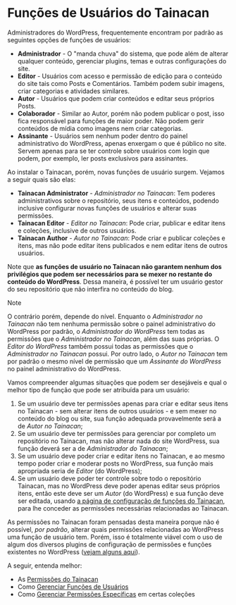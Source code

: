 # Funções de Usuários do Tainacan

Administradores do WordPress, frequentemente encontram por padrão as seguintes opções de funções de usuários:

* **Administrador** - O "manda chuva" do sistema, que pode além de alterar qualquer conteúdo, gerenciar plugins, temas e outras configurações do site.
* **Editor** - Usuários com acesso e permissão de edição para o conteúdo do site tais como Posts e Comentários. Também podem subir imagens, criar categorias e atividades similares.
* **Autor** - Usuários que podem criar conteúdos e editar seus próprios Posts.
* **Colaborador** - Similar ao Autor, porém não podem publicar o post, isso fica responsável para funções de maior poder. Não podem gerir conteúdos de mídia como imagens nem criar categorias.
* **Assinante** - Usuários sem nenhum poder dentro do painel administrativo do WordPress, apenas enxergam o que é público no site. Servem apenas para se ter controle sobre usuários com login que podem, por exemplo, ler posts exclusivos para assinantes.

Ao instalar o Tainacan, porém, novas funções de usuário surgem. Vejamos a seguir quais são elas:

* **Tainacan Administrator** - *Administrador no Tainacan*: Tem poderes administrativos sobre o repositório, seus itens e conteúdos, podendo inclusive configurar novas funções de usuários e alterar suas permissões.
* **Tainacan Editor** - *Editor no Tainacan*: Pode criar, publicar e editar itens e coleções, inclusive de outros usuários.
* **Tainacan Author** - *Autor no Tainacan*: Pode criar e publicar coleções e itens, mas não pode editar itens publicados e nem editar itens de outros usuários.

Note que **as funções de usuário no Tainacan não garantem nenhum dos privilégios que podem ser necessários para se mexer no restante do conteúdo do WordPress**. Dessa maneira, é possível ter um usuário gestor do seu repositório que não interfira no conteúdo do blog. 

> [!NOTE]
> O contrário porém, depende do nível. Enquanto o *Administrador no Tainacan* não tem nenhuma permissão sobre o painel administrativo do WordPress por padrão, o  *Administrador do WordPress* tem todas as permissões que o *Administrador no Tainacan*, além das suas próprias. O *Editor do WordPress* também possui todas as permissões que o *Administrador no Tainacan* possui. Por outro lado, o *Autor no Tainacan* tem por padrão o mesmo nível de permissão que um *Assinante do WordPress* no painel administrativo do WordPress.

Vamos compreender algumas situações que podem ser desejáveis e qual o melhor tipo de função que pode ser atribuída para um usuário:

1. Se um usuário deve ter permissões apenas para criar e editar seus itens no Tainacan - sem alterar itens de outros usuários - e sem mexer no conteúdo do blog ou site, sua função adequada provavelmente será a de *Autor no Tainacan*;
2. Se um usuário deve ter permissões para gerenciar por completo um repositório no Tainacan, mas não alterar nada do site WordPress, sua função deverá ser a de *Administrador do Tainacan*;
3. Se um usuário deve poder criar e editar itens no Tainacan, e ao mesmo tempo poder criar e moderar posts no WordPress, sua função mais apropriada seria de *Editor* (do WordPress);
4. Se um usuário deve poder ter controle sobre todo o repositório Tainacan, mas no WordPress deve poder apenas editar seus próprios itens, então este deve ser um *Autor* (do WordPress) e sua função deve ser editada, usando [a página de configuração de funções do Tainacan](/pt-br/manage-user-roles.md), para lhe conceder as permissões necessárias relacionadas ao Tainacan.

As permissões no Tainacan foram pensadas desta maneira porque não é possível, *por padrão*, alterar quais permissões relacionadas ao WordPress uma função de usuário tem. Porém, isso é totalmente viável com o uso de algum dos diversos plugins de configuração de permissões e funções existentes no WordPress ([vejam alguns aqui](https://wordpress.org/plugins/search/user+roles/ ':ignore')).

A seguir, entenda melhor:

* As [Permissões do Tainacan](/pt-br/capabilities.md)
* Como [Gerenciar Funções de Usuários](/pt-br/manage-user-roles.md)
* Como [Gerenciar Permissões Específicas](/pt-br/manage-specific-capabilities.md) em certas coleções
